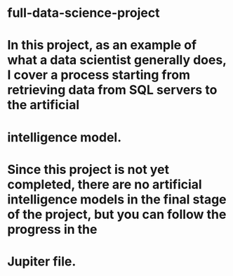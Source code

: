 # full-data-science-project
# In this project, as an example of what a data scientist generally does, I cover a process starting from retrieving data from SQL servers to the artificial 
# intelligence model.
# Since this project is not yet completed, there are no artificial intelligence models in the final stage of the project, but you can follow the progress in the 
# Jupiter file.
